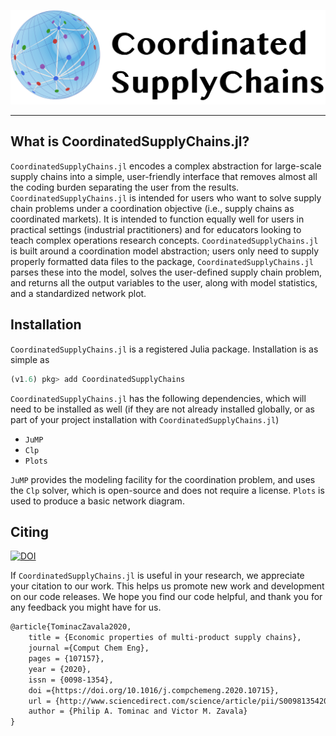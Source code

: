 ![Logo](assets/CSCLogo.png)

---

## What is CoordinatedSupplyChains.jl?

`CoordinatedSupplyChains.jl` encodes a complex abstraction for large-scale supply chains into a simple, user-friendly interface that removes almost all the coding burden separating the user from the results. `CoordinatedSupplyChains.jl` is intended for users who want to solve supply chain problems under a coordination objective (i.e., supply chains as coordinated markets). It is intended to function equally well for users in practical settings (industrial practitioners) and for educators looking to teach complex operations research concepts. `CoordinatedSupplyChains.jl` is built around a coordination model abstraction; users only need to supply properly formatted data files to the package, `CoordinatedSupplyChains.jl` parses these into the model, solves the user-defined supply chain problem, and returns all the output variables to the user, along with model statistics, and a standardized network plot.

## Installation

`CoordinatedSupplyChains.jl` is a registered Julia package. Installation is as simple as
```julia
(v1.6) pkg> add CoordinatedSupplyChains
```

`CoordinatedSupplyChains.jl` has the following dependencies, which will need to be installed as well (if they are not already installed globally, or as part of your project installation with `CoordinatedSupplyChains.jl`)
- `JuMP`
- `Clp`
- `Plots`

`JuMP` provides the modeling facility for the coordination problem, and uses the `Clp` solver, which is open-source and does not require a license. `Plots` is used to produce a basic network diagram.


## Citing
[![DOI](https://img.shields.io/badge/DOI-Elsevier-orange)](https://doi.org/10.1016/j.compchemeng.2020.107157)

If `CoordinatedSupplyChains.jl` is useful in your research, we appreciate your citation to our work. This helps us promote new work and development on our code releases. We hope you find our code helpful, and thank you for any feedback you might have for us.

```latex
@article{TominacZavala2020,
	title = {Economic properties of multi-product supply chains},
	journal ={Comput Chem Eng},
	pages = {107157},
	year = {2020},
	issn = {0098-1354},
	doi ={https://doi.org/10.1016/j.compchemeng.2020.10715},
	url = {http://www.sciencedirect.com/science/article/pii/S0098135420305810},
	author = {Philip A. Tominac and Victor M. Zavala}
}
```